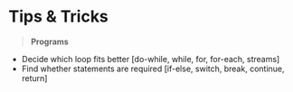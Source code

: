 # Tips & Tricks

> **Programs**
- Decide which loop fits better          [do-while, while, for, for-each, streams]
- Find whether statements are required   [if-else, switch, break, continue, return]
